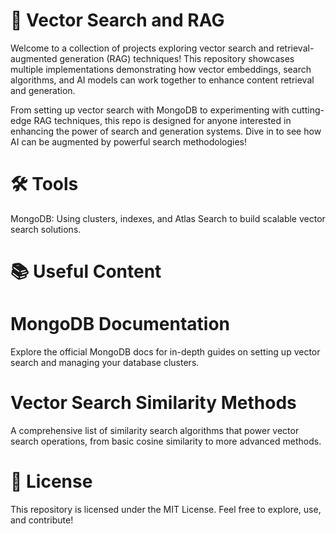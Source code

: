 # 🚀 Vector Search and RAG
Welcome to a collection of projects exploring vector search and retrieval-augmented generation (RAG) techniques! This repository showcases multiple implementations demonstrating how vector embeddings, search algorithms, and AI models can work together to enhance content retrieval and generation.

From setting up vector search with MongoDB to experimenting with cutting-edge RAG techniques, this repo is designed for anyone interested in enhancing the power of search and generation systems. Dive in to see how AI can be augmented by powerful search methodologies!

# 🛠️ Tools
MongoDB: Using clusters, indexes, and Atlas Search to build scalable vector search solutions.

# 📚 Useful Content
# MongoDB Documentation
Explore the official MongoDB docs for in-depth guides on setting up vector search and managing your database clusters.

# Vector Search Similarity Methods
A comprehensive list of similarity search algorithms that power vector search operations, from basic cosine similarity to more advanced methods.

# 📝 License
This repository is licensed under the MIT License. Feel free to explore, use, and contribute!
